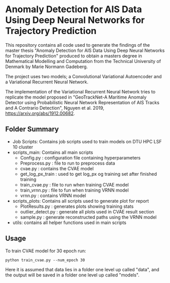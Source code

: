 # Anomaly Detection for AIS Data Using Deep Neural Networks for Trajectory Prediction

This repository contains all code used to generate the findings of the master thesis "Anomaly Detection for AIS Data Using Deep Neural Networks for Trajectory Prediction" produced to obtain a masters degree in Mathematical Modelling and Computation from the Technical University of Denmark by Marie Normann Gadeberg. 

The project uses two models; a Convolutional Variational Autoencoder and a Variational Recurrent Neural Network. 

The implementation of the Variational Recurrent Neural Network tries to replicate the model proposed in "GeoTrackNet-A Maritime Anomaly Detector using Probabilistic Neural Network Representation of AIS Tracks and A Contrario Detection", Nguyen et al. 2019, https://arxiv.org/abs/1912.00682.

## Folder Summary
* Job Scripts: Contains job scripts used to train models on DTU HPC LSF 10 cluster
* scripts_main: Contains all main scripts
  - Config.py : configuration file containing hyperparameters
  - Preprocess.py : file to run to preprocess data
  - cvae.py : contains the CVAE model
  - get_log_px_train : used to get log_px og training set after finished training
  - train_cvae.py : file to run when training CVAE model
  - train_vrnn.py : file to fun when training VRNN model
  - vrnn.py : contains VRNN model
* scripts_plots: Contains all scripts used to generate plot for report
  - PlotResults.py : generates plots showing training stats
  - outlier_detect.py : generate all plots used in CVAE result section
  - sample.py : generate reconstructed paths using the VRNN model
* utils: contains all helper functions used in main scripts

## Usage
To train CVAE model for 30 epoch run:

`python train_cvae.py --num_epoch 30`

Here it is assumed that data lies in a folder one level up called "data", and the output will be saved in a folder one level up called "models". 
